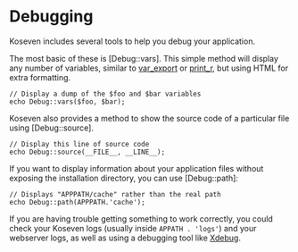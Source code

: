 # Debugging

Koseven includes several tools to help you debug your application.

The most basic of these is [Debug::vars]. This simple method will display any number of variables, similar to [var_export](http://php.net/var_export) or [print_r](http://php.net/print_r), but using HTML for extra formatting.

    // Display a dump of the $foo and $bar variables
    echo Debug::vars($foo, $bar);

Koseven also provides a method to show the source code of a particular file using [Debug::source].

    // Display this line of source code
    echo Debug::source(__FILE__, __LINE__);

If you want to display information about your application files without exposing the installation directory, you can use [Debug::path]:

    // Displays "APPPATH/cache" rather than the real path
    echo Debug::path(APPPATH.'cache');

If you are having trouble getting something to work correctly, you could check your Koseven logs (usually inside `APPATH . 'logs'`) and your webserver logs, as well as using a debugging tool like [Xdebug](http://www.xdebug.org/).
